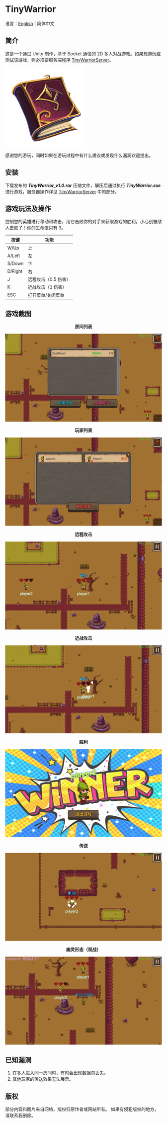 # TinyWarrior

语言：[English](README.md) | 简体中文

## 简介

这是一个通过 Unity 制作，基于 Socket 通信的 2D 多人对战游戏。如果想游玩或测试该游戏，则必须要服务端程序 [TinyWarriorServer](https://github.com/ZerglingV/TinyWarriorServer)。

![TinyWarrior.png](Assets/Sources/UI/Icon.png)

感谢您的游玩，同时如果在游玩过程中有什么建议或发现什么漏洞欢迎提出。

## 安装

下载发布的 <strong><em>TinyWarrior_v1.0.rar</em></strong> 压缩文件，解压后通过执行 <strong><em>TinyWarrior.exe</em></strong> 进行游戏，服务器操作详见 [TinyWarriorServer](https://github.com/ZerglingV/TinyWarriorServer) 中的部分。

## 游戏玩法及操作

控制您的英雄进行移动和攻击，用它击败你的对手来获取游戏的胜利。小心别被敌人击败了！你的生命值只有 3。

| 按键    | 功能                 |
| ------- | -------------------- |
| W/Up    | 上                   |
| A/Left  | 左                   |
| S/Down  | 下                   |
| D/Right | 右                   |
| J       | 远程攻击（0.5 伤害） |
| K       | 近战攻击（1 伤害）   |
| ESC     | 打开菜单/关闭菜单    |

## 游戏截图

<p align="center"><b>房间列表</b></p>

![TinyWarrior.png](Samples/sample1.png)

<p align="center"><b>玩家列表</b></p>

![TinyWarrior.png](Samples/sample2.png)

<p align="center"><b>远程攻击</b></p>

![TinyWarrior.png](Samples/sample3.png)

<p align="center"><b>近战攻击</b></p>

![TinyWarrior.png](Samples/sample4.png)

<p align="center"><b>胜利</b></p>

![TinyWarrior.png](Samples/sample5.png)

<p align="center"><b>传送</b></p>

![TinyWarrior.png](Samples/sample6.png)

<p align="center"><b>幽灵形态（观战）</b></p>

![TinyWarrior.png](Samples/sample7.png)

## 已知漏洞

1. 在多人进入同一房间时，有时会出现数据包丢失。
2. 其他玩家的传送效果无法展示。

## 版权

部分内容和图片来自网络，版权归原作者或网站所有。 如果有侵犯版权的地方，请联系我删除。
